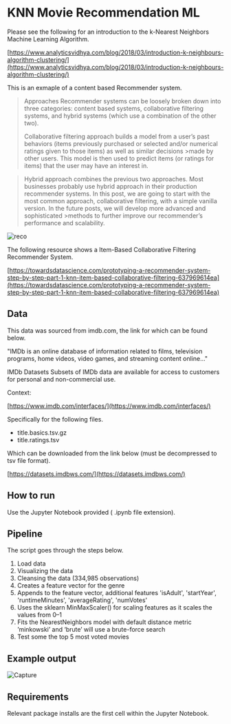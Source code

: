 # KNN Movie Recommendation ML

Please see the following for an introduction to the k-Nearest Neighbors Machine Learning Algorithm.

[https://www.analyticsvidhya.com/blog/2018/03/introduction-k-neighbours-algorithm-clustering/](https://www.analyticsvidhya.com/blog/2018/03/introduction-k-neighbours-algorithm-clustering/)

This is an exmaple of a content based Recommender system. 

>Approaches
>Recommender systems can be loosely broken down into three categories: content based systems, collaborative filtering systems, and hybrid systems (which use a combination of the other two).
>
>Collaborative filtering approach builds a model from a user’s past behaviors (items previously purchased or selected and/or numerical ratings given to those items) as well as similar decisions >made by other users. This model is then used to predict items (or ratings for items) that the user may have an interest in.

>Hybrid approach combines the previous two approaches. Most businesses probably use hybrid approach in their production recommender systems.
>In this post, we are going to start with the most common approach, collaborative filtering, with a simple vanilla version. In the future posts, we will develop more advanced and sophisticated >methods to further improve our recommender’s performance and scalability.

![reco](https://user-images.githubusercontent.com/81447748/119277351-06d7ae80-bc17-11eb-82cc-7dd4878afe00.png)

The following resource shows a Item-Based Collaborative Filtering Recommender System. 

[https://towardsdatascience.com/prototyping-a-recommender-system-step-by-step-part-1-knn-item-based-collaborative-filtering-637969614ea](https://towardsdatascience.com/prototyping-a-recommender-system-step-by-step-part-1-knn-item-based-collaborative-filtering-637969614ea)


## Data 

This data was sourced from imdb.com, the link for which can be found below.  

"IMDb is an online database of information related to films, television programs, home videos, video games, and streaming content online..."

IMDb Datasets
Subsets of IMDb data are available for access to customers for personal and non-commercial use.

Context:

[https://www.imdb.com/interfaces/](https://www.imdb.com/interfaces/)

Specifically for the following files. 

- title.basics.tsv.gz
- title.ratings.tsv

Which can be downloaded from the link below (must be decompressed to tsv file format). 

[https://datasets.imdbws.com/](https://datasets.imdbws.com/)

    
## How to run

Use the Jupyter Notebook provided ( .ipynb file extension). 
 
## Pipeline 

The script goes through the steps below. 

 1. Load data 
 2. Visualizing the data 
 3. Cleansing the data (334,985 observations)
 4. Creates a feature vector for the genre 
 5. Appends to the feature vector, additional features 'isAdult', 'startYear', 'runtimeMinutes', 'averageRating', 'numVotes'
 6. Uses the sklearn MinMaxScaler() for scaling features as it scales the values from 0–1
 7. Fits the NearestNeighbors model with default distance metric ’minkowski’ and ‘brute’ will use a brute-force search
 8. Test some the top 5 most voted movies 

## Example output 

![Capture](https://user-images.githubusercontent.com/81447748/119276776-dfcbad80-bc13-11eb-85c0-f883347df08e.PNG)

## Requirements

Relevant package installs are the first cell within the Jupyter Notebook. 